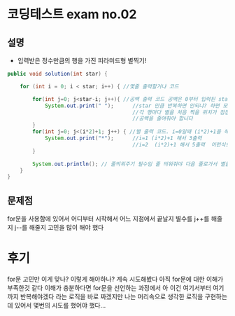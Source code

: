 # 코딩테스트 exam no.02
## 설명 
- 입력받은 정수만큼의 행을 가진 피라미드형 별찍기!

``` java
public void solution(int star) {

    for (int i = 0; i < star; i++) { //몇줄 출력할거냐 코드

        for(int j=0; j<star-i; j++){ //공백 출력 코드 공백은 0부터 입력된 star-i까지 반복합니다
            System.out.print(" ");      //star 만큼 반복하면 안되냐? 하면 모든 행의 공백이 균등해져 버립니다
                                        //각 행마다 별을 처음 찍을 위치가 점점 앞으로 전진해야하는데 이에따라
                                        //공백을 줄여줘야 합니다
        }
        for(int j=0; j<(i*2)+1; j++) { //별 출력 코드. i=0일때 (i*2)+1을 해서 1만큼 출력
            System.out.print("*");      //i=1 (i*2)+1 해서 3출력
                                        //i=2  (i*2)+1 해서 5출력  이런식으로 홀수순서로 출력 1 3 5 7 9....
        }

        System.out.println(); // 줄띄워주기 필수임 줄 띄워줘야 다음 줄로가서 별을 찍을수 있습니다
    }
}
```
## 문제점

for문을 사용함에 있어서 어디부터 시작해서 어느 지점에서 끝날지 별수를 j++를 해줄지 j--를 해줄지 고민을 많이 해야 했다 

# 후기

for문 고민만 이게 맞나? 이렇게 해야하나? 계속 시도해봤다
아직 for문에 대한 이해가 부족한것 같다
이해가 충분하다면 for문을 선언하는 과정에서 아 이건 여기서부터 여기까지 반복해야겠다 라는 로직을 바로 짜겠지만
나는 머리속으로 생각한 로직을 구현하는데 있어서 몇번의 시도를 했어야 했다...
